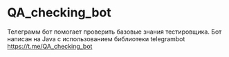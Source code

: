 # QA_checking_bot
Телеграмм бот помогает проверить базовые знания тестировщика. Бот написан на Java c использованием библиотеки telegrambot
https://t.me/QA_checking_bot
